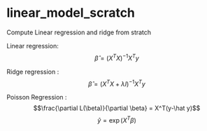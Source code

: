 # linear_model_scratch

Compute Linear regression and ridge from stratch

Linear regression: $$\hat\beta = (X^TX)^{-1}X^Ty$$

Ridge regression : $$\hat\beta= (X^{T}X + \lambda I)^{-1}X^Ty $$

Poisson Regression :  
$$\frac{\partial L(\beta)}{\partial \beta} = X^T(y-\hat y)$$
$$\hat y = \exp(X^T\beta)$$
